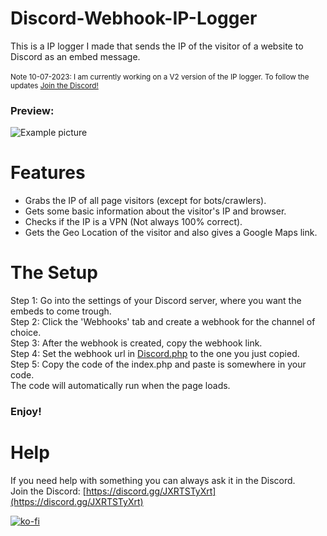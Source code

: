 # Discord-Webhook-IP-Logger
This is a IP logger I made that sends the IP of the visitor of a website to Discord as an embed message.<br><br>
<sub>Note 10-07-2023: I am currently working on a V2 version of the IP logger. To follow the updates [Join the Discord!](https://discord.gg/JXRTSTyXrt)</sub><br>
### Preview:<br>
![Example picture](https://i.imgur.com/fzxgFPy.png)

# Features
- Grabs the IP of all page visitors (except for bots/crawlers).
- Gets some basic information about the visitor's IP and browser.
- Checks if the IP is a VPN (Not always 100% correct).
- Gets the Geo Location of the visitor and also gives a Google Maps link.

# The Setup
Step 1: Go into the settings of your Discord server, where you want the embeds to come trough.<br>
Step 2: Click the 'Webhooks' tab and create a webhook for the channel of choice.<br>
Step 3: After the webhook is created, copy the webhook link.<br>
Step 4: Set the webhook url in [Discord.php](Discord.php) to the one you just copied.<br>
Step 5: Copy the code of the index.php and paste is somewhere in your code.<br>
The code will automatically run when the page loads.
### Enjoy!

# Help
If you need help with something you can always ask it in the Discord.<br>
Join the Discord: [https://discord.gg/JXRTSTyXrt](https://discord.gg/JXRTSTyXrt)

[![ko-fi](https://ko-fi.com/img/githubbutton_sm.svg)](https://ko-fi.com/Z8Z6400RZ)
